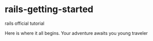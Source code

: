 # rails-getting-started
rails official tutorial

Here is where it all begins. Your adventure awaits you young traveler

